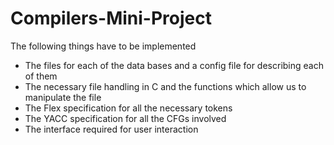 # Compilers-Mini-Project
<p> The following things have to be implemented </p>
<ul>
  <li> The files for each of the data bases and a config file for describing each of them </li>
  <li> The necessary file handling in C and the functions which allow us to manipulate the file </li>
  <li> The Flex specification for all the necessary tokens </li>
  <li> The YACC specification for all the CFGs involved </li>
  <li> The interface required for user interaction </li>
 </ul>
